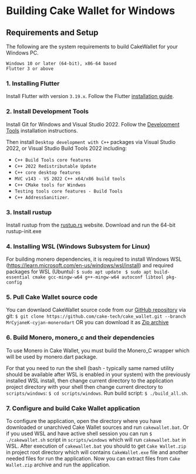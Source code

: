 # Building Cake Wallet for Windows

## Requirements and Setup

The following are the system requirements to build CakeWallet for your Windows PC.

```
Windows 10 or later (64-bit), x86-64 based
Flutter 3 or above
```

### 1. Installing Flutter

Install Flutter with version `3.19.x`. Follow the Flutter [installation guide](https://docs.flutter.dev/get-started/install/windows).

### 2. Install Development Tools

Install Git for Windows and Visual Studio 2022. Follow the [Development Tools](https://docs.flutter.dev/get-started/install/windows/desktop#development-tools) installation instructions.

Then install `Desktop development with C++` packages via Visual Studio 2022, or Visual Studio Build Tools 2022 including:
- `C++ Build Tools core features`
- `C++ 2022 Redistributable Update`
- `C++ core desktop features`
- `MVC v143 - VS 2022 C++ x64/x86 build tools`
- `C++ CMake tools for Windwos`
- `Testing tools core features - Build Tools`
- `C++ AddressSanitizer`.

### 3. Install rustup

Install rustup from the [rustup.rs](https://rustup.rs/#) website. Download and run the 64-bit rustup-init.exe

### 4. Installing WSL (Windows Subsystem for Linux)

For building monero dependencies, it is required to install Windows WSL (https://learn.microsoft.com/en-us/windows/wsl/install) and required packages for WSL (Ubuntu):
`$ sudo apt update `
`$ sudo apt build-essential cmake gcc-mingw-w64 g++-mingw-w64 autoconf libtool pkg-config`

### 5. Pull Cake Wallet source code

You can downlaod CakeWallet source code from our [GitHub repository](github.com/cake-tech/cake_wallet) via git:
`$ git clone https://github.com/cake-tech/cake_wallet.git --branch MrCyjaneK-cyjan-monerodart`
OR you can download it as [Zip archive](https://github.com/cake-tech/cake_wallet/archive/refs/heads/MrCyjaneK-cyjan-monerodart.zip)

### 6. Build Monero, monero_c and their dependencies

To use Monero in Cake Wallet, you must build the Monero_C wrapper which will be used by monero.dart package.

For that you need to run the shell (bash - typically same named utility should be available after WSL is enabled in your system) with the previously installed WSL install, then change current directory to the application project directory with your shell then change current directory to `scripts/windows`: `$ cd scripts/windows`. Run build script: `$ ./build_all.sh`.

### 7. Configure and build Cake Wallet application

To configure the application, open the directory where you have downloaded or unarchived Cake Wallet sources and run `cakewallet.bat`.
Or if you used WSL and have active shell session you can run `$ ./cakewallet.sh` script in `scripts/windows` which will run `cakewallet.bat` in WSL.
After execution of `cakewallet.bat` you should to get `Cake Wallet.zip` in project root directory which will contains `CakeWallet.exe` file and another needed files for run the application. Now you can extract files from `Cake Wallet.zip` archive and run the application.
